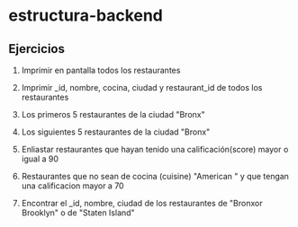 # estructura-backend

## Ejercicios

1. Imprimir en pantalla todos los restaurantes

2. Imprimir \_id, nombre, cocina, ciudad y restaurant_id de todos los restaurantes

3. Los primeros 5 restaurantes de la ciudad "Bronx"

4. Los siguientes 5 restaurantes de la ciudad "Bronx"

5. Enliastar restaurantes que hayan tenido una calificación(score) mayor o igual a 90

6. Restaurantes que no sean de cocina (cuisine) "American " y que tengan una calificacion mayor a 70

7. Encontrar el \_id, nombre, ciudad de los restaurantes de "Bronxor Brooklyn" o de "Staten Island"